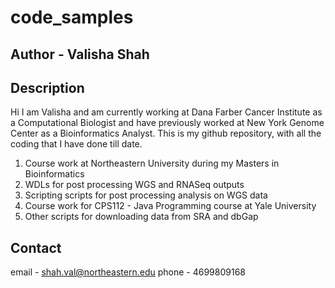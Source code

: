 # code_samples
## Author - Valisha Shah

## Description
Hi I am Valisha and am currently working at Dana Farber Cancer Institute as a Computational Biologist and have previously worked at New York Genome Center as a Bioinformatics Analyst. 
This is my github repository, with all the coding that I have done till date. 
1. Course work at Northeastern University during my Masters in Bioinformatics
2. WDLs for post processing WGS and RNASeq outputs 
3. Scripting scripts for post processing analysis on WGS data
4. Course work for CPS112 - Java Programming course at Yale University
5. Other scripts for downloading data from SRA and dbGap  


## Contact
email - shah.val@northeastern.edu
phone - 4699809168
